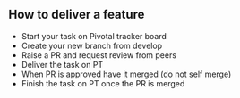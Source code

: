## How to deliver a feature

 * Start your task on Pivotal tracker board
 * Create your new branch from develop
 * Raise a PR and request review from peers
 * Deliver the task on PT
 * When PR is approved have it merged (do not self merge)
 * Finish the task on PT once the PR is merged
 
 
